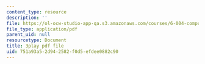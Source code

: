 ```yaml
---
content_type: resource
description: ''
file: https://ol-ocw-studio-app-qa.s3.amazonaws.com/courses/6-004-computation-structures-spring-2017/751a93a52d942582f0d5efdee0882c90_zZfr7Zqfqm4.pdf
file_type: application/pdf
parent_uid: null
resourcetype: Document
title: 3play pdf file
uid: 751a93a5-2d94-2582-f0d5-efdee0882c90
---
```


